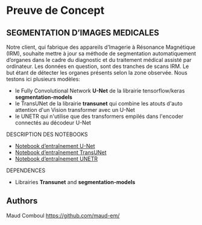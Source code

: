 # Preuve de Concept


## SEGMENTATION D’IMAGES MEDICALES

Notre client, qui fabrique des appareils d’Imagerie à Résonance Magnétique (IRM), souhaite mettre à jour sa méthode de segmentation automatiquement d’organes dans le cadre du diagnostic et du traitement médical assisté par ordinateur. Les données en question, sont des tranches de scans IRM. Le but étant de détecter les organes présents selon la zone observée.
Nous testons ici plusieurs modèles: 
* le Fully Convolutional Network **U-Net** de la librairie tensorflow/keras **segmentation-models**
* le TransUNet de la librairie **transunet** qui combine les atouts d'auto attention d'un Vision transformer avec un U-Net
* le UNETR qui n'utilise que des transformers empilés dans l'encoder connectés au décodeur U-Net

DESCRIPTION DES NOTEBOOKS

* [Notebook d’entraînement U-Net](https://github.com/maud-em/P7/blob/main/uwm-unet-2-5d-aug-training-tf.ipynb)
* [Notebook d’entraînement TransUNet](https://github.com/maud-em/P7/blob/main/uwm-transunet-2-5d-aug-training-tf.ipynb)
* [Notebook d’entraînement UNETR](https://github.com/maud-em/P7/blob/main/tensorflow-unetr-train%20(1).ipynb)


DEPENDENCES

* Librairies **Transunet** and **segmentation-models**


## Authors

Maud Comboul
https://github.com/maud-em/
